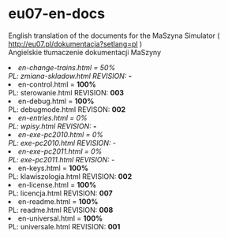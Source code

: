 # eu07-en-docs
English translation of the documents for the MaSzyna Simulator ( http://eu07.pl/dokumentacja?setlang=pl ) 
<br>
Angielskie tłumaczenie dokumentacji MaSzyny 

<li><i> en-change-trains.html  = 50%
<br> PL: zmiana-skladow.html    REVISION: <b>-</b> </i>
<br>
<li> en-control.html = <b>100%</b>
<br> PL: sterowanie.html        REVISION: <b>003</b>
<br>
<li> en-debug.html = <b>100%</b> 
<br> PL: debugmode.html         REVISON: <b>002</b>
<br>
<li><i> en-entries.html = 0% 
<br> PL: wpisy.html             REVISION: <b>-</b>
<br>
<li> en-exe-pc2010.html = 0% 
<br> PL: exe-pc2010.html        REVISION: -
<br>
<li> en-exe-pc2011.html = 0% 
<br> PL: exe-pc2011.html        REVISION: - </i>
<br>
<li> en-keys.html = <b>100%</b>
<br> PL: klawiszologia.html     REVISION: <b>002</b>
<br>
<li> en-license.html = <b>100%</b> 
<br> PL: licencja.html          REVISION: <b>007</b>
<br>
<li> en-readme.html = <b>100%</b>
<br> PL: readme.html            REVISION: <b>008</b>
<br>
<li> en-universal.html = <b>100%</b> 
<br> PL: universale.html        REVISION: <b>001</b>
